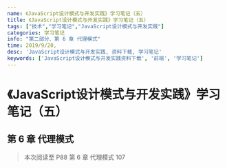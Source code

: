 ```yaml
---
name: 《JavaScript设计模式与开发实践》学习笔记（五）
title: 《JavaScript设计模式与开发实践》学习笔记（五）
tags: ["技术","学习笔记","JavaScript设计模式与开发实践"]
categories: 学习笔记
info: "第二部分、第 6 章 代理模式"
time: 2019/9/20,
desc: 'JavaScript设计模式与开发实践, 资料下载, 学习笔记'
keywords: ['JavaScript设计模式与开发实践资料下载', '前端', '学习笔记']
---
```


# 《JavaScript设计模式与开发实践》学习笔记（五）

## 第 6 章 代理模式



> 本次阅读至 P88 第 6 章 代理模式 107